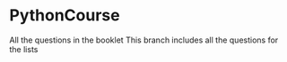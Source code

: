 # PythonCourse
All the questions in the booklet
This branch includes all the questions for the lists

